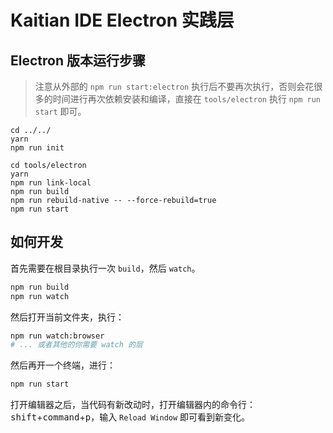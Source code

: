 # Kaitian IDE Electron 实践层

## Electron 版本运行步骤

> 注意从外部的 `npm run start:electron` 执行后不要再次执行，否则会花很多的时间进行再次依赖安装和编译，直接在 `tools/electron` 执行 `npm run start` 即可。

```shell
cd ../../
yarn
npm run init

cd tools/electron
yarn
npm run link-local
npm run build
npm run rebuild-native -- --force-rebuild=true
npm run start
```

## 如何开发

首先需要在根目录执行一次 `build`，然后 `watch`。

```bash
npm run build
npm run watch
```

然后打开当前文件夹，执行：

```bash
npm run watch:browser
# ... 或者其他的你需要 watch 的层
```

然后再开一个终端，进行：

```bash
npm run start
```

打开编辑器之后，当代码有新改动时，打开编辑器内的命令行：<kbd>shift</kbd>+<kbd>command</kbd>+<kbd>p</kbd>，输入 `Reload Window` 即可看到新变化。

